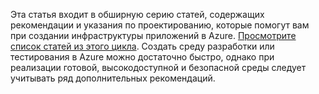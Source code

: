 Эта статья входит в обширную серию статей, содержащих рекомендации и указания по проектированию, которые помогут вам при создании инфраструктуры приложений в Azure. [Просмотрите список статей из этого цикла](#next-steps). Создать среду разработки или тестирования в Azure можно достаточно быстро, однако при реализации готовой, высокодоступной и безопасной среды следует учитывать ряд дополнительных рекомендаций.



<!--HONumber=Nov16_HO3-->


